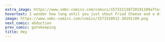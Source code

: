 ```yaml
---
extra_image: https://www.smbc-comics.com/comics/157331138720191109after.png
hovertext: I wonder how long until you just shout Fried Cheese and a drone gently places it into your face.
image: https://www.smbc-comics.com/comics/1573310912-20191109.png
next_comic: abduction
prev_comic: gatekeeping
title: Hey
---
```


